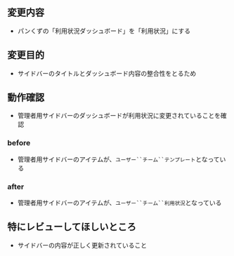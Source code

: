 ## 変更内容
- パンくずの「利用状況ダッシュボード」を「利用状況」にする

## 変更目的
- サイドバーのタイトルとダッシュボード内容の整合性をとるため

## 動作確認
- 管理者用サイドバーのダッシュボードが利用状況に変更されていることを確認

### before
- 管理者用サイドバーのアイテムが、`ユーザー``チーム``テンプレート`となっている

### after
- 管理者用サイドバーのアイテムが、`ユーザー``チーム``利用状況`となっている

## 特にレビューしてほしいところ
- サイドバーの内容が正しく更新されていること